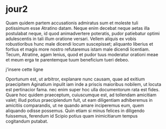 # jour2

Quam quidem partem accusationis admiratus sum et moleste tuli potissimum esse Atratino datam. Neque enim decebat neque aetas illa postulabat neque, id quod animadvertere poteratis, pudor patiebatur optimi adulescentis in tali illum oratione versari. Vellem aliquis ex vobis robustioribus hunc male dicendi locum suscepisset; aliquanto liberius et fortius et magis more nostro refutaremus istam male dicendi licentiam. Tecum, Atratine, agam lenius, quod et pudor tuus moderatur orationi meae et meum erga te parentemque tuum beneficium tueri debeo.

j'insere cette ligne



Oportunum est, ut arbitror, explanare nunc causam, quae ad exitium praecipitem Aginatium inpulit iam inde a priscis maioribus nobilem, ut locuta est pertinacior fama. nec enim super hoc ulla documentorum rata est fides.
Quare hoc quidem praeceptum, cuiuscumque est, ad tollendam amicitiam valet; illud potius praecipiendum fuit, ut eam diligentiam adhiberemus in amicitiis comparandis, ut ne quando amare inciperemus eum, quem aliquando odisse possemus. Quin etiam si minus felices in diligendo fuissemus, ferendum id Scipio potius quam inimicitiarum tempus cogitandum putabat.